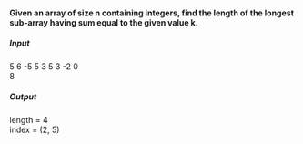 #### Given an array of size n containing integers, find the length of the longest sub-array having sum equal to the given value k.

##### Input

5 6 -5 5 3 5 3 -2 0  
8

##### Output

length = 4   
index = (2, 5)
